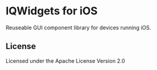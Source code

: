 IQWidgets for iOS
=================

Reuseable GUI component library for devices running iOS.

License
-------

Licensed under the Apache License Version 2.0
